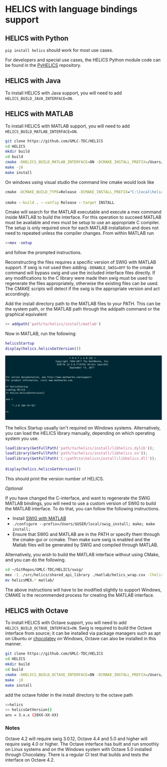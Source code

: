 # HELICS with language bindings support

## HELICS with Python

`pip install helics` should work for most use cases.

For developers and special use cases, the HELICS Python module code can be found in the [PyHELICS](https://github.com/gmlc-tdc/pyhelics) repository.

## HELICS with Java

To install HELICS with Java support, you will need to add `HELICS_BUILD_JAVA_INTERFACE=ON`.

## HELICS with MATLAB

To install HELICS with MATLAB support, you will need to add `HELICS_BUILD_MATLAB_INTERFACE=ON`.

```bash
git clone https://github.com/GMLC-TDC/HELICS
cd HELICS
mkdir build
cd build
cmake -DHELICS_BUILD_MATLAB_INTERFACE=ON -DCMAKE_INSTALL_PREFIX=/Users/$(whoami)/local/helics-develop/ ..
make -j8
make install
```

On windows using visual studio the command line cmake would look like

```bat
cmake -DCMAKE_BUILD_TYPE=Release -DCMAKE_INSTALL_PREFIX="C:\local\helics-develop" -DENABLE_SWIG=OFF -DHELICS_BUILD_MATLAB_INTERFACE=ON -G "Visual Studio 15 2017 Win64" ..

cmake --build . --config Release --target INSTALL
```

Cmake will search for the MATLAB executable and execute a mex command inside MATLAB to build the interface.
For this operation to succeed MATLAB must be available and mex must be setup to use an appropriate C compiler. The setup is only required once for each MATLAB installation and does not need to repeated unless the compiler changes. From within MATLAB run

```matlab
>>mex -setup
```

and follow the prompted instructions.

Reconstructing the files requires a specific version of SWIG with MATLAB support. If swig is not used then adding `-DENABLE_SWIG=OFF` to the cmake command will bypass swig and use the included interface files directly. If any modifications to the C library were made then swig must be used to regenerate the files appropriately, otherwise the existing files can be used. The CMAKE scripts will detect if the swig is the appropriate version and act accordingly.

Add the install directory path to the MATLAB files to your PATH. This can be the system path, or the MATLAB path through the addpath command or the graphical equivalent

```matlab
>> addpath('path/to/helics/install/matlab')
```

Now in MATLAB, run the following:

```matlab
helicsStartup
display(helics.helicsGetVersion())
```

![](../../img/matlab-success.png)

The helics Startup usually isn't required on Windows systems. Alternatively, you can load the HELICS library manually, depending on which operating system you use.

```matlab
loadlibrary(GetFullPath('path/to/helics/install/libhelics.dylib'));
loadlibrary(GetFullPath('path/to/helics/install/libhelics.so'));
loadlibrary(GetFullPath('C:\path\to\helics\install\libhelics.dll'));

display(helics.helicsGetVersion())
```

This should print the version number of HELICS.

_Optional_

If you have changed the C-interface, and want to regenerate the SWIG MATLAB bindings, you will need to use a custom version of SWIG to build the MATLAB interface.
To do that, you can follow the following instructions.

- Install [SWIG with MATLAB](https://github.com/jaeandersson/swig/)
- `./configure --prefix=/Users/$USER/local/swig_install; make; make install;`
- Ensure that SWIG and MATLAB are in the PATH or specify them through the cmake-gui or ccmake. Then make sure swig is enabled and the Matlab files will be generated by SWIG and compiled through MATLAB.

Alternatively, you wish to build the MATLAB interface without using CMake, and you can do the following.

```bash
cd ~/GitRepos/GMLC-TDC/HELICS/swig/
mex -I../src/helics/shared_api_library ./matlab/helics_wrap.cxx -lhelics -L/path/to/helics_install/lib/helics/
mv helicsMEX.* matlab/
```

The above instructions will have to be modified slightly to support Windows, CMAKE is the recommended process for creating the MATLAB interface.

## HELICS with Octave

To install HELICS with Octave support, you will need to add `HELICS_BUILD_OCTAVE_INTERFACE=ON`. Swig is required to build the Octave interface from source; it can be installed via package managers such as apt on Ubuntu or [chocolatey](https://chocolatey.org/packages?q=swig) on Windows, Octave can also be installed in this manner.

```bash
git clone https://github.com/GMLC-TDC/HELICS
cd HELICS
mkdir build
cd build
cmake -DHELICS_BUILD_OCTAVE_INTERFACE=ON -DCMAKE_INSTALL_PREFIX=/Users/$(whoami)/local/helics-develop/ ..
make -j8
make install
```

add the octave folder in the install directory to the octave path

```bash
>>helics
>> helicsGetVersion()
ans = 3.x.x (20XX-XX-XX)
```

### Notes

Octave 4.2 will require swig 3.0.12, Octave 4.4 and 5.0 and higher will require swig 4.0 or higher. The Octave interface has built and run smoothly on Linux systems and on the Windows system with Octave 5.0 installed through Chocolatey. There is a regular CI test that builds and tests the interface on Octave 4.2.
